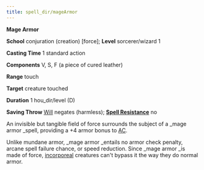 ```yaml
---
title: spell_dir/mageArmor
---
```

 **Mage Armor**

**School** conjuration (creation) [force]; **Level** sorcerer/wizard 1

**Casting Time** 1 standard action

**Components** V, S, F (a piece of cured leather)

**Range** touch

**Target** creature touched

**Duration** 1 hou_dir/level (D)

**Saving Throw** [Will](../combat#_will) negates (harmless); **[Spell Resistance](../glossary#_spell-resistance)** no

An invisible but tangible field of force surrounds the subject of a _mage armor _spell, providing a +4 armor bonus to [AC](../combat#_armor-class).

Unlike mundane armor, _mage armor _entails no armor check penalty, arcane spell failure chance, or speed reduction. Since _mage armor _is made of force, [incorporeal](../glossary#_incorporeal) creatures can't bypass it the way they do normal armor.

